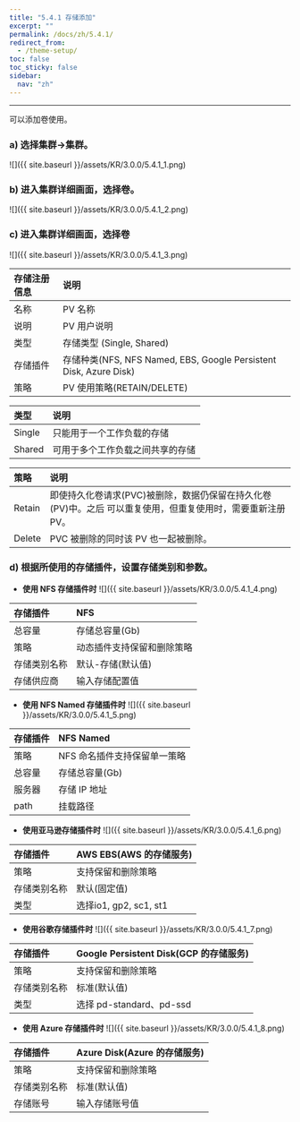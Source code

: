```yaml
---
title: "5.4.1 存储添加"
excerpt: ""
permalink: /docs/zh/5.4.1/
redirect_from:
  - /theme-setup/
toc: false
toc_sticky: false
sidebar:
  nav: "zh"
---
```


---
可以添加卷使用。

### a\) 选择集群→集群。
![]({{ site.baseurl }}/assets/KR/3.0.0/5.4.1_1.png)

### b\) 进入集群详细画面，选择卷。
![]({{ site.baseurl }}/assets/KR/3.0.0/5.4.1_2.png)

### c\) 进入集群详细画面，选择卷
![]({{ site.baseurl }}/assets/KR/3.0.0/5.4.1_3.png)

| **存储注册信息** | **说明** |
| :--- | :--- |
| 名称 | PV 名称 |
| 说明 | PV 用户说明 |
| 类型 | 存储类型 (Single, Shared)
| 存储插件 | 存储种类\(NFS, NFS Named, EBS, Google Persistent Disk, Azure Disk\) |
| 策略 | PV 使用策略\(RETAIN/DELETE\) |

| **类型** | **说明** |
| :--- | :--- |
| Single | 只能用于一个工作负载的存储 |
| Shared | 可用于多个工作负载之间共享的存储 |

| **策略** | **说明** |
| :--- | :--- |
| Retain | 即使持久化卷请求(PVC)被删除，数据仍保留在持久化卷(PV)中。之后 可以重复使用，但重复使用时，需要重新注册 PV。|
| Delete | PVC 被删除的同时该 PV 也一起被删除。|


### d\) 根据所使用的存储插件，设置存储类别和参数。

* **使用 NFS 存储插件时**
![]({{ site.baseurl }}/assets/KR/3.0.0/5.4.1_4.png)

| 存储插件 | **NFS** |
| :--- | :--- |
| 总容量 | 存储总容量(Gb) |
| 策略 | 动态插件支持保留和删除策略 |
| 存储类别名称 | 默认-存储(默认值) |
| 存储供应商 | 输入存储配置值 |

* **使用 NFS Named 存储插件时**
![]({{ site.baseurl }}/assets/KR/3.0.0/5.4.1_5.png)

| **存储插件** | **NFS** Named |
| :--- | :--- |
| 策略 | NFS 命名插件支持保留单一策略 |
| 总容量 | 存储总容量(Gb) |
| 服务器 | 存储 IP 地址 |
| path | 挂载路径 |

* **使用亚马逊存储插件时**
![]({{ site.baseurl }}/assets/KR/3.0.0/5.4.1_6.png)

| **存储插件** | AWS EBS(AWS 的存储服务) |
| :--- | :--- |
| 策略 | 支持保留和删除策略 |
| 存储类别名称 | 默认(固定值) |
| 类型 | 选择io1, gp2, sc1, st1 |

* **使用谷歌存储插件时**
![]({{ site.baseurl }}/assets/KR/3.0.0/5.4.1_7.png)

| **存储插件** | **Google Persistent Disk(GCP 的存储服务)** |
| :--- | :--- |
| 策略 | 支持保留和删除策略 |
| 存储类别名称 | 标准(默认值) |
|  类型 | 选择 pd-standard、pd-ssd |

* **使用 Azure 存储插件时**
![]({{ site.baseurl }}/assets/KR/3.0.0/5.4.1_8.png)

| **存储插件** | **Azure Disk(Azure 的存储服务)** |
| :--- | :--- |
| 策略 | 支持保留和删除策略 |
| 存储类别名称 | 标准(默认值) |
| 存储账号 | 输入存储账号值 |
